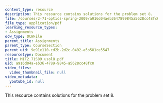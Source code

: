 ```yaml
---
content_type: resource
description: This resource contains solutions for the problem set 8.
file: /courses/2-71-optics-spring-2009/a916d04aeb3647899845a5628cc48fc0_MIT2_71S09_usol8.pdf
file_type: application/pdf
learning_resource_types:
- Assignments
ocw_type: OCWFile
parent_title: Assignments
parent_type: CourseSection
parent_uid: 9e91e110-cd2b-2d2c-0492-a5b581ce5547
resourcetype: Document
title: MIT2_71S09_usol8.pdf
uid: a916d04a-eb36-4789-9845-a5628cc48fc0
video_files:
  video_thumbnail_file: null
video_metadata:
  youtube_id: null
---
```

This resource contains solutions for the problem set 8.

